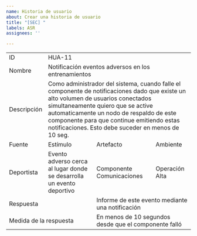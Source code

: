 ```yaml
---
name: Historia de usuario
about: Crear una historia de usuario
title: "[SEC] "
labels: ASR
assignees: ''

---
```


<table>
    <tbody>
        <tr>
            <td >ID</td>
            <td colspan=3>HUA-11</td>
        </tr>
        <tr>
            <td>Nombre</td>
            <td colspan=3>Notificación eventos adversos en los entrenamientos</td>
        </tr>
        <tr>
            <td>Descripción</td>
            <td colspan=3 >
Como administrador del sistema, cuando falle el componente de notificaciones dado que existe un alto volumen de usuarios conectados simultaneamente quiero que se active automaticamente un nodo de respaldo de este componente para que continue emitiendo estas notificaciones. Esto debe suceder en menos de 10 seg.
          </td>
        </tr>
        <tr>
            <td>Fuente</td>
            <td>Estímulo</td>
            <td>Artefacto</td>
            <td>Ambiente</td>
        </tr>
        <tr>
            <td>Deportista</td>
            <td>Evento adverso cerca al lugar donde se desarrolla un evento deportivo </td>
            <td>Componente Comunicaciones</td>
            <td>Operación Alta</td>
        </tr>
        <tr>
            <td colspan=2>Respuesta</td>
            <td colspan=2>Informe de este evento mediante una notificación</td>
        </tr>
        <tr>
            <td colspan=2>Medida de la respuesta</td>
            <td colspan=2>En menos de 10 segundos desde que el componente falló</td>
        </tr>
    </tbody>
</table>

